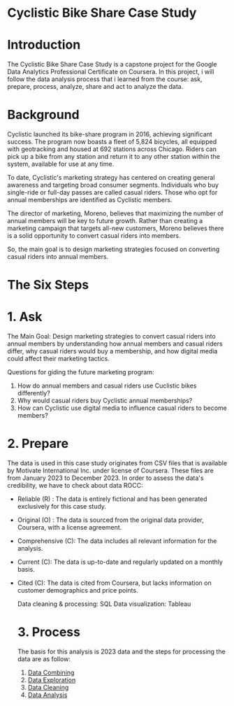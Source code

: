 # Cyclistic Bike Share Case Study
# Introduction
The Cyclistic Bike Share Case Study is a capstone project for the Google Data Analytics Professional Certificate on Coursera. In this project, i will follow the data analysis process
that i learned from the course: ask, prepare, process, analyze, share and act to analyze the data.
# Background
Cyclistic launched its bike-share program in 2016, achieving significant success. The program now boasts a fleet of 5,824 bicycles, all equipped with geotracking and housed at 692 stations across Chicago. Riders can pick up a bike from any station and return it to any other station within the system, available for use at any time.

To date, Cyclistic's marketing strategy has centered on creating general awareness and targeting broad consumer segments. Individuals who buy single-ride or full-day passes are called casual riders. Those who opt for annual memberships are identified as Cyclistic members.

The director of marketing, Moreno, believes that maximizing the number of annual members will be key to future growth. Rather than creating a marketing campaign that targets all-new customers, Moreno believes there is a solid opportunity to convert casual riders into members. 

So, the main goal is to design marketing strategies focused on converting casual riders into annual members.
# The Six Steps
#  1. Ask
The Main Goal: Design marketing strategies to convert casual riders into annual members by understanding how annual members and casual riders differ, why casual riders would buy a membership, and how digital media could affect their marketing tactics.

Questions for giding the future marketing program:
1. How do annual members and casual riders use Cuclistic bikes differently?
2. Why would casual riders buy Cyclistic annual memberships?
3. How can Cyclistic use digital media to influence casual riders to become members?
   
#  2. Prepare

The data is used in this case study originates from CSV files that is available by Motivate International Inc. under license of Coursera. These files are from January 2023 to December 2023. In order to assess the data's credibility, we have to check about data ROCC:
- Reliable (R) : The data is entirely fictional and has been generated exclusively for this case study.
- Original (O) : The data is sourced from the original data provider, Coursera, with a license agreement.
- Comprehensive (C): The data includes all relevant information for the analysis.
- Current (C): The data is up-to-date and regularly updated on a monthly basis.
- Cited (C): The data is cited from Coursera, but lacks information on customer demographics and price points.

  Data cleaning & processing: SQL 
  Data visualization: Tableau

  # 3. Process
  The basis for this analysis is 2023 data and the steps for processing the data are as follow:
  1. [Data Combining](https://github.com/7onia/case-study/blob/main/Data%20Combining.sql)
  2. [Data Exploration](https://github.com/7onia/case-study/blob/main/Data%20Exploration.sql)
  3. [Data Cleaning](https://github.com/7onia/case-study/blob/main/Data_Cleaning.sql)
  4. [Data Analysis](https://github.com/7onia/case-study/blob/main/Data_Analysis.sql)

